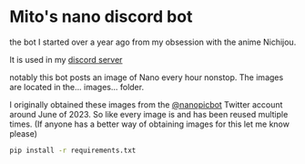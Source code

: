 # Mito's nano discord bot

the bot I started over a year ago from my obsession with the anime Nichijou.

It is used in my [discord server](https://discord.gg/XhmnsU7yur)

notably this bot posts an image of Nano every hour nonstop. The images are located in the... images... folder.

I originally obtained these images from the [@nanopicbot](https://twitter.com/nanopicbot) Twitter account around June of 2023. So like every image is and has been reused multiple times. (If anyone has a better way of obtaining images for this let me know please)

```sh
pip install -r requirements.txt
```
